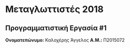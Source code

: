 # Μεταγλωττιστές 2018
## Προγραμματιστική Εργασία #1



**Ονοματεπώνυμο:** Καλοχέρης Άγγελος
**Α.Μ.:** Π2015072


